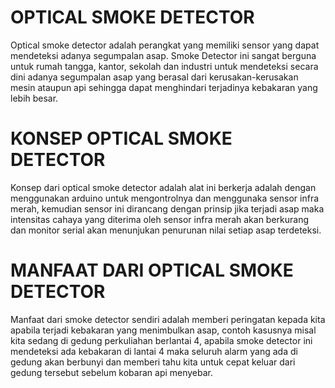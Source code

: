 # OPTICAL SMOKE DETECTOR
Optical smoke detector adalah perangkat yang memiliki sensor yang dapat mendeteksi adanya segumpalan asap. Smoke Detector ini sangat berguna untuk rumah tangga, kantor, sekolah dan industri untuk mendeteksi secara dini adanya segumpalan asap yang berasal dari kerusakan-kerusakan mesin ataupun api sehingga dapat menghindari terjadinya kebakaran yang lebih besar.

# KONSEP OPTICAL SMOKE DETECTOR
Konsep dari optical smoke detector adalah alat ini berkerja adalah dengan menggunakan arduino untuk mengontrolnya dan menggunaka sensor infra merah, kemudian sensor ini dirancang dengan prinsip jika terjadi asap maka intensitas cahaya yang diterima oleh sensor infra merah akan berkurang dan monitor serial akan menunjukan penurunan nilai setiap asap terdeteksi.

# MANFAAT DARI OPTICAL SMOKE DETECTOR
Manfaat dari smoke detector sendiri adalah memberi peringatan kepada kita apabila terjadi kebakaran yang menimbulkan asap, contoh kasusnya misal kita sedang di gedung perkuliahan berlantai 4, apabila smoke detector ini mendeteksi ada kebakaran di lantai 4 maka seluruh alarm yang ada di gedung akan berbunyi dan memberi tahu kita untuk cepat keluar dari gedung tersebut sebelum kobaran api menyebar.

